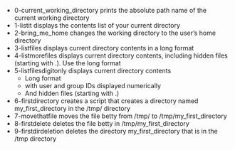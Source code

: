 * 0-current_working_directory prints the absolute path name of the current working directory
* 1-listit displays the contents list of your current directory
* 2-bring_me_home changes the working directory to the user’s home directory
* 3-listfiles displays current directory contents in a long format
* 4-listmorefiles displays current directory contents, including hidden files (starting with .). Use the long format
* 5-listfilesdigitonly displays current directory contents
	* Long format
	* with user and group IDs displayed numerically
	* And hidden files (starting with .)
* 6-firstdirectory creates a script that creates a directory named my_first_directory in the /tmp/ directory
* 7-movethatfile moves the file betty from /tmp/ to /tmp/my_first_directory
* 8-firstdelete deletes the file betty in /tmp/my_first_directory
* 9-firstdirdeletion deletes the directory my_first_directory that is in the /tmp directory
